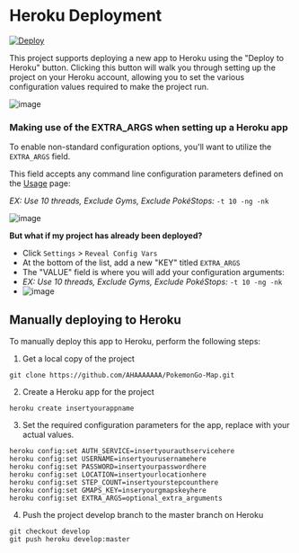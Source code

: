 # Heroku Deployment

[![Deploy](https://www.herokucdn.com/deploy/button.png)](https://dashboard.heroku.com/new?button-url=https://github.com/AHAAAAAAA/PokemonGo-Map/tree/develop&template=https://github.com/AHAAAAAAA/PokemonGo-Map/tree/develop)

This project supports deploying a new app to Heroku using the "Deploy to Heroku" button.  Clicking this button will walk you through setting up the project on your Heroku account, allowing you to set the various configuration values required to make the project run.

![image](https://cloud.githubusercontent.com/assets/308007/17201401/06dece7c-545c-11e6-9918-649ed7395638.png)

### Making use of the EXTRA_ARGS when setting up a Heroku app

To enable non-standard configuration options, you'll want to utilize the `EXTRA_ARGS` field.

This field accepts any command line configuration parameters defined on the [Usage](Usage.md) page:

*EX: Use 10 threads, Exclude Gyms, Exclude PokéStops:* `-t 10 -ng -nk`

![image](https://cloud.githubusercontent.com/assets/308007/17201420/3dc7d5dc-545c-11e6-97fb-37a08c706747.png)

**But what if my project has already been deployed?**
 * Click `Settings` > `Reveal Config Vars`
 * At the bottom of the list, add a new "KEY" titled `EXTRA_ARGS`
 * The "VALUE" field is where you will add your configuration arguments:
 * *EX: Use 10 threads, Exclude Gyms, Exclude PokéStops:* `-t 10 -ng -nk`
 * ![image](https://cloud.githubusercontent.com/assets/308007/17201196/5700ac2e-545a-11e6-8ae8-dd2f3b602933.png)

## Manually deploying to Heroku

To manually deploy this app to Heroku, perform the following steps:

1. Get a local copy of the project

  `git clone https://github.com/AHAAAAAAA/PokemonGo-Map.git`

2. Create a Heroku app for the project

  `heroku create insertyourappname`

3. Set the required configuration parameters for the app, replace with your actual values.

  ```
  heroku config:set AUTH_SERVICE=insertyourauthservicehere
  heroku config:set USERNAME=insertyourusernamehere
  heroku config:set PASSWORD=insertyourpasswordhere
  heroku config:set LOCATION=insertyourlocationhere
  heroku config:set STEP_COUNT=insertyourstepcounthere
  heroku config:set GMAPS_KEY=inseryourgmapskeyhere
  heroku config:set EXTRA_ARGS=optional_extra_arguments
  ```

4. Push the project develop branch to the master branch on Heroku

  ```
  git checkout develop
  git push heroku develop:master
  ```